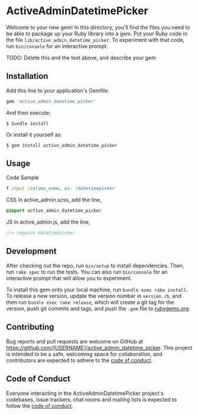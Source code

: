# ActiveAdminDatetimePicker

Welcome to your new gem! In this directory, you'll find the files you need to be able to package up your Ruby library into a gem. Put your Ruby code in the file `lib/active_admin_datetime_picker`. To experiment with that code, run `bin/console` for an interactive prompt.

TODO: Delete this and the text above, and describe your gem

## Installation

Add this line to your application's Gemfile:

```ruby
gem 'active_admin_datetime_picker'
```

And then execute:

    $ bundle install

Or install it yourself as:

    $ gem install active_admin_datetime_picker

## Usage

Code Sample

```ruby
f.input :column_name, as: :datetimepicker
```

CSS
In active_admin.scss, add the line,

```css
@import active_admin_datetime_picker
```
JS
In active_admin.js, add the line,

```js
//= require datetimepicker
```

## Development

After checking out the repo, run `bin/setup` to install dependencies. Then, run `rake spec` to run the tests. You can also run `bin/console` for an interactive prompt that will allow you to experiment.

To install this gem onto your local machine, run `bundle exec rake install`. To release a new version, update the version number in `version.rb`, and then run `bundle exec rake release`, which will create a git tag for the version, push git commits and tags, and push the `.gem` file to [rubygems.org](https://rubygems.org).

## Contributing

Bug reports and pull requests are welcome on GitHub at https://github.com/[USERNAME]/active_admin_datetime_picker. This project is intended to be a safe, welcoming space for collaboration, and contributors are expected to adhere to the [code of conduct](https://github.com/[USERNAME]/active_admin_datetime_picker/blob/master/CODE_OF_CONDUCT.md).


## Code of Conduct

Everyone interacting in the ActiveAdminDatetimePicker project's codebases, issue trackers, chat rooms and mailing lists is expected to follow the [code of conduct](https://github.com/[USERNAME]/active_admin_datetime_picker/blob/master/CODE_OF_CONDUCT.md).
